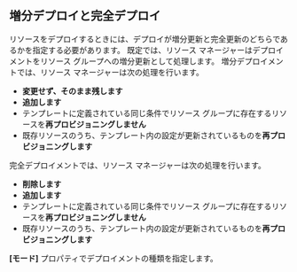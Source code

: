 ## <a name="incremental-and-complete-deployments"></a>増分デプロイと完全デプロイ
リソースをデプロイするときには、デプロイが増分更新と完全更新のどちらであるかを指定する必要があります。 既定では、リソース マネージャーはデプロイメントをリソース グループへの増分更新として処理します。 増分デプロイメントでは、リソース マネージャーは次の処理を行います。

* **変更せず、そのまま残します** 
* **追加します**  
* テンプレートに定義されている同じ条件でリソース グループに存在するリソースを**再プロビジョニングしません**
* 既存リソースのうち、テンプレート内の設定が更新されているものを**再プロビジョニングします**

完全デプロイメントでは、リソース マネージャーは次の処理を行います。

* **削除します** 
* **追加します**  
* テンプレートに定義されている同じ条件でリソース グループに存在するリソースを**再プロビジョニングしません**
* 既存リソースのうち、テンプレート内の設定が更新されているものを**再プロビジョニングします**

**[モード]** プロパティでデプロイメントの種類を指定します。



<!--HONumber=Nov16_HO3-->


